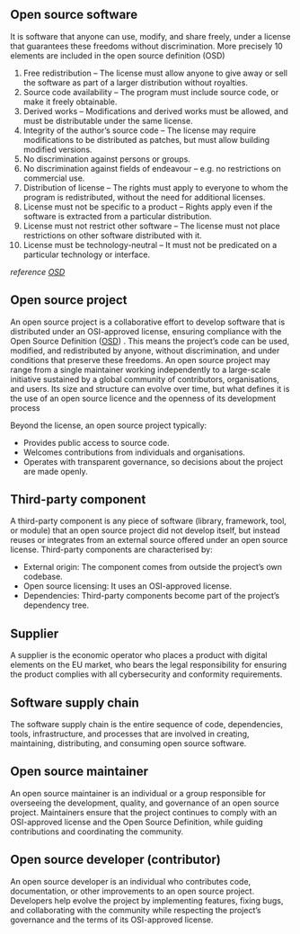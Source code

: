 
## Open source software
It is software that anyone can use, modify, and share freely, under a license that guarantees these freedoms without discrimination. More precisely 10 elements are included in the open source definition (OSD)
1. Free redistribution – The license must allow anyone to give away or sell the software as part of a larger distribution without royalties.
2. Source code availability – The program must include source code, or make it freely obtainable.
3. Derived works – Modifications and derived works must be allowed, and must be distributable under the same license.
4. Integrity of the author’s source code – The license may require modifications to be distributed as patches, but must allow building modified versions.
5. No discrimination against persons or groups.
6. No discrimination against fields of endeavour – e.g. no restrictions on commercial use.
7. Distribution of license – The rights must apply to everyone to whom the program is redistributed, without the need for additional licenses.
8. License must not be specific to a product – Rights apply even if the software is extracted from a particular distribution.
9. License must not restrict other software – The license must not place restrictions on other software distributed with it.
10. License must be technology-neutral – It must not be predicated on a particular technology or interface.

*reference [OSD](https://opensource.org/osd)*

## Open source project
An open source project is a collaborative effort to develop software that is distributed under an OSI-approved license, ensuring compliance with the Open Source Definition ([OSD](https://opensource.org/osd))
. This means the project’s code can be used, modified, and redistributed by anyone, without discrimination, and under conditions that preserve these freedoms. An open source project may range from a single maintainer working independently to a large-scale initiative sustained by a global community of contributors, organisations, and users. Its size and structure can evolve over time, but what defines it is the use of an open source licence and the openness of its development process

Beyond the license, an open source project typically:
- Provides public access to source code.
- Welcomes contributions from individuals and organisations.
- Operates with transparent governance, so decisions about the project are made openly.



## Third-party component
A third-party component is any piece of software (library, framework, tool, or module) that an open source project did not develop itself, but instead reuses or integrates from an external source offered under an open source license.
Third-party components are characterised by:
- External origin: The component comes from outside the project’s own codebase.
- Open source licensing: It uses an OSI-approved license.
- Dependencies: Third-party components become part of the project’s dependency tree.


## Supplier
A supplier is the economic operator who places a product with digital elements on the EU market, who bears the legal responsibility for ensuring the product complies with all cybersecurity and conformity requirements.

## Software supply chain
The software supply chain is the entire sequence of code, dependencies, tools, infrastructure, and processes that are involved in creating, maintaining, distributing, and consuming open source software.


## Open source maintainer
An open source maintainer is an individual or a group responsible for overseeing the development, quality, and governance of an open source project. Maintainers ensure that the project continues to comply with an OSI-approved license and the Open Source Definition, while guiding contributions and coordinating the community.

## Open source developer (contributor)
An open source developer is an individual who contributes code, documentation, or other improvements to an open source project. Developers help evolve the project by implementing features, fixing bugs, and collaborating with the community while respecting the project’s governance and the terms of its OSI-approved license.
